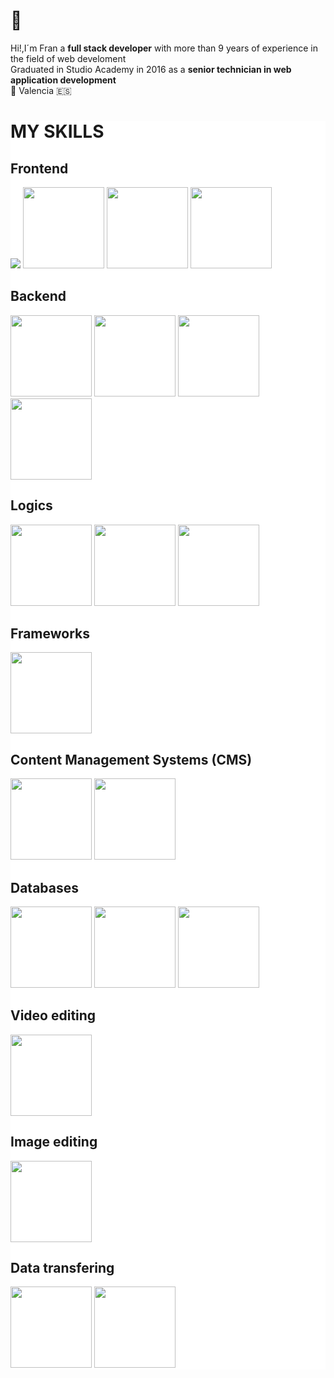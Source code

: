 # 👋
Hi!,I´m Fran a <b>full stack developer</b> with more than 9 years of experience in the field of web develoment
</br>
Graduated in Studio Academy in 2016 as a <b>senior technician in web application development</b>
</br>
📌 Valencia 🇪🇸


<div id="skills" style="background-color:white">

# MY SKILLS

## Frontend
<img src="https://assets.stickpng.com/images/5847f5bdcef1014c0b5e489c.png">
<img src="https://cdn.freebiesupply.com/logos/large/2x/css3-logo-png-transparent.png" style="width:130px; height:130px">
<img src="https://upload.wikimedia.org/wikipedia/commons/thumb/b/b2/Bootstrap_logo.svg/1280px-Bootstrap_logo.svg.png"style="width:130px; height:130px">
<img src="https://cdn.freebiesupply.com/logos/large/2x/node-sass-logo-svg-vector.svg"style="width:130px; height:130px">

## Backend
<img src="https://www.php.net/images/logos/new-php-logo.svg" style="width:130px; height:130px">
<img src="https://cdn.freebiesupply.com/logos/large/2x/nodejs-1-logo-png-transparent.png" style="width:130px; height:130px">
<img src="https://upload.wikimedia.org/wikipedia/commons/thumb/c/c3/Python-logo-notext.svg/1869px-Python-logo-notext.svg.png" style="width:130px; height:130px">
<img src="https://upload.wikimedia.org/wikipedia/commons/8/87/Sql_data_base_with_logo.png" style="width:130px; height:130px">


## Logics
<img src="https://upload.wikimedia.org/wikipedia/commons/thumb/6/6a/JavaScript-logo.png/800px-JavaScript-logo.png" style="width:130px; height:130px">
<img src="https://upload.wikimedia.org/wikipedia/commons/thumb/4/4c/Typescript_logo_2020.svg/2048px-Typescript_logo_2020.svg.png" style="width:130px; height:130px">
<img src="https://assets.stickpng.com/images/62a79606e42d729d928b175f.png" style="width:130px; height:130px">


## Frameworks

<img src="https://logowik.com/content/uploads/images/angular9826.logowik.com.webp" style="width:130px; height:130px">


## Content Management Systems (CMS)

<img src="https://upload.wikimedia.org/wikipedia/commons/9/93/Wordpress_Blue_logo.png" style="width:130px; height:130px">
<img src="https://assets.stickpng.com/images/62e3cccfd889babae63d7512.png" style="width:130px; height:130px">


## Databases

<img src="https://www.freepnglogos.com/uploads/logo-mysql-png/logo-mysql-mysql-and-moodle-elearningworld-5.png" style="width:130px; height:130px">
<img src="https://upload.wikimedia.org/wikipedia/commons/b/bd/Firebase_Logo.png" style="width:130px; height:130px">
<img src="https://upload.wikimedia.org/wikipedia/commons/thumb/f/f1/Microsoft_Office_Access_%282019-present%29.svg/2097px-Microsoft_Office_Access_%282019-present%29.svg.png" style="width:130px; height:130px">

## Video editing

<img src="https://download.logo.wine/logo/Adobe_Premiere_Pro/Adobe_Premiere_Pro-Logo.wine.png" style="width:130px; height:130px">

## Image editing

<img src="https://assets.stickpng.com/images/62a6306f03a870b920cbfd37.png" style="width:130px; height:130px">

## Data transfering

<img src="https://git-scm.com/images/logos/downloads/Git-Logo-2Color.png" style="width:130px; height:130px">
<img src="https://assets.stickpng.com/images/62cc1b3a150d5de9a3dad5f7.png" style="width:130px; height:130px">



</div>


